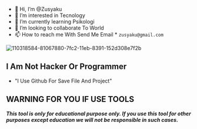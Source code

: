 - 👋 Hi, I’m @Zusyaku
- 👀 I’m interested in Tecnology
- 🌱 I’m currently learning Psikologi
- 💞️ I’m looking to collaborate To World
- 📫 How to reach me With Send Me Email * `zusyaku@gmail.com`

<!---
Zusyaku/Zusyaku is a ✨ special ✨ repository because its `README.md` (this file) appears on your GitHub profile.
You can click the Preview link to take a look at your changes.
--->
![110318584-81067880-7fc2-11eb-8391-152d308e7f2b](https://user-images.githubusercontent.com/71582475/136984817-e8138b64-de1c-4c16-983a-c18692440543.gif)


## I Am Not Hacker Or Programmer

* "I Use Github For Save File And Project"


## WARNING FOR YOU IF USE TOOLS ##

***This tool is only for educational purpose only. If you use this tool for other purposes except education we will not be responsible in such cases.***
